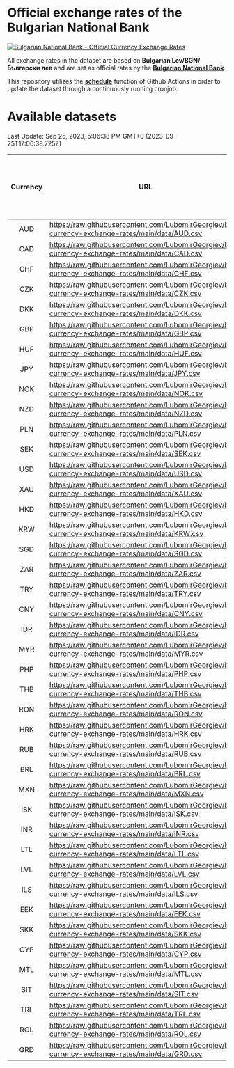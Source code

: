 # Official exchange rates of the Bulgarian National Bank

[![Bulgarian National Bank - Official Currency Exchange Rates](https://github.com/LubomirGeorgiev/bnb-currency-exchange-rates/actions/workflows/update-rates.yml/badge.svg?branch=main)](https://github.com/LubomirGeorgiev/bnb-currency-exchange-rates/actions/workflows/update-rates.yml)

All exchange rates in the dataset are based on **Bulgarian Lev/BGN/Български лев** and are set as official rates by the [**Bulgarian National Bank**](https://www.bnb.bg/Statistics/StExternalSector/StExchangeRates/StERForeignCurrencies/index.htm?toLang=_EN).

This repository utilizes the [**schedule**](https://docs.github.com/en/actions/reference/events-that-trigger-workflows) function of Github Actions in order to update the dataset through a continuously running cronjob.

# Available datasets

<!-- START LINKS (DO NOT EVER FU*ING DELETE THIS COMMENT FOR THE LOVE OF YOUR LIFE!!! IF YOU ARE CURIOS HOW IT WORKS, YOU CAN HAVE A LOOK AT ./src/updateReadme.ts) -->

Last Update: Sep 25, 2023, 5:06:38 PM GMT+0 (2023-09-25T17:06:38.725Z)

| Currency | URL                                                                                             | Number of records | Number of missing days that were filled in |
| :------: | ----------------------------------------------------------------------------------------------- | :---------------: | :----------------------------------------: |
|   AUD    | https://raw.githubusercontent.com/LubomirGeorgiev/bnb-currency-exchange-rates/main/data/AUD.csv |       8632        |                    2671                    |
|   CAD    | https://raw.githubusercontent.com/LubomirGeorgiev/bnb-currency-exchange-rates/main/data/CAD.csv |       8632        |                    2671                    |
|   CHF    | https://raw.githubusercontent.com/LubomirGeorgiev/bnb-currency-exchange-rates/main/data/CHF.csv |       8632        |                    2671                    |
|   CZK    | https://raw.githubusercontent.com/LubomirGeorgiev/bnb-currency-exchange-rates/main/data/CZK.csv |       8632        |                    2671                    |
|   DKK    | https://raw.githubusercontent.com/LubomirGeorgiev/bnb-currency-exchange-rates/main/data/DKK.csv |       8632        |                    2671                    |
|   GBP    | https://raw.githubusercontent.com/LubomirGeorgiev/bnb-currency-exchange-rates/main/data/GBP.csv |       8632        |                    2671                    |
|   HUF    | https://raw.githubusercontent.com/LubomirGeorgiev/bnb-currency-exchange-rates/main/data/HUF.csv |       8632        |                    2671                    |
|   JPY    | https://raw.githubusercontent.com/LubomirGeorgiev/bnb-currency-exchange-rates/main/data/JPY.csv |       8632        |                    2671                    |
|   NOK    | https://raw.githubusercontent.com/LubomirGeorgiev/bnb-currency-exchange-rates/main/data/NOK.csv |       8632        |                    2671                    |
|   NZD    | https://raw.githubusercontent.com/LubomirGeorgiev/bnb-currency-exchange-rates/main/data/NZD.csv |       8632        |                    2671                    |
|   PLN    | https://raw.githubusercontent.com/LubomirGeorgiev/bnb-currency-exchange-rates/main/data/PLN.csv |       8632        |                    2671                    |
|   SEK    | https://raw.githubusercontent.com/LubomirGeorgiev/bnb-currency-exchange-rates/main/data/SEK.csv |       8632        |                    2671                    |
|   USD    | https://raw.githubusercontent.com/LubomirGeorgiev/bnb-currency-exchange-rates/main/data/USD.csv |       8632        |                    2671                    |
|   XAU    | https://raw.githubusercontent.com/LubomirGeorgiev/bnb-currency-exchange-rates/main/data/XAU.csv |       8632        |                    2673                    |
|   HKD    | https://raw.githubusercontent.com/LubomirGeorgiev/bnb-currency-exchange-rates/main/data/HKD.csv |       8335        |                    2585                    |
|   KRW    | https://raw.githubusercontent.com/LubomirGeorgiev/bnb-currency-exchange-rates/main/data/KRW.csv |       8335        |                    2585                    |
|   SGD    | https://raw.githubusercontent.com/LubomirGeorgiev/bnb-currency-exchange-rates/main/data/SGD.csv |       8335        |                    2585                    |
|   ZAR    | https://raw.githubusercontent.com/LubomirGeorgiev/bnb-currency-exchange-rates/main/data/ZAR.csv |       8335        |                    2585                    |
|   TRY    | https://raw.githubusercontent.com/LubomirGeorgiev/bnb-currency-exchange-rates/main/data/TRY.csv |       6816        |                    2114                    |
|   CNY    | https://raw.githubusercontent.com/LubomirGeorgiev/bnb-currency-exchange-rates/main/data/CNY.csv |       6699        |                    2081                    |
|   IDR    | https://raw.githubusercontent.com/LubomirGeorgiev/bnb-currency-exchange-rates/main/data/IDR.csv |       6699        |                    2081                    |
|   MYR    | https://raw.githubusercontent.com/LubomirGeorgiev/bnb-currency-exchange-rates/main/data/MYR.csv |       6699        |                    2081                    |
|   PHP    | https://raw.githubusercontent.com/LubomirGeorgiev/bnb-currency-exchange-rates/main/data/PHP.csv |       6699        |                    2081                    |
|   THB    | https://raw.githubusercontent.com/LubomirGeorgiev/bnb-currency-exchange-rates/main/data/THB.csv |       6699        |                    2081                    |
|   RON    | https://raw.githubusercontent.com/LubomirGeorgiev/bnb-currency-exchange-rates/main/data/RON.csv |       6640        |                    2063                    |
|   HRK    | https://raw.githubusercontent.com/LubomirGeorgiev/bnb-currency-exchange-rates/main/data/HRK.csv |       6432        |                    1996                    |
|   RUB    | https://raw.githubusercontent.com/LubomirGeorgiev/bnb-currency-exchange-rates/main/data/RUB.csv |       6128        |                    1899                    |
|   BRL    | https://raw.githubusercontent.com/LubomirGeorgiev/bnb-currency-exchange-rates/main/data/BRL.csv |       5726        |                    1781                    |
|   MXN    | https://raw.githubusercontent.com/LubomirGeorgiev/bnb-currency-exchange-rates/main/data/MXN.csv |       5726        |                    1781                    |
|   ISK    | https://raw.githubusercontent.com/LubomirGeorgiev/bnb-currency-exchange-rates/main/data/ISK.csv |       5633        |                    1750                    |
|   INR    | https://raw.githubusercontent.com/LubomirGeorgiev/bnb-currency-exchange-rates/main/data/INR.csv |       5357        |                    1665                    |
|   LTL    | https://raw.githubusercontent.com/LubomirGeorgiev/bnb-currency-exchange-rates/main/data/LTL.csv |       5154        |                    1583                    |
|   LVL    | https://raw.githubusercontent.com/LubomirGeorgiev/bnb-currency-exchange-rates/main/data/LVL.csv |       4791        |                    1471                    |
|   ILS    | https://raw.githubusercontent.com/LubomirGeorgiev/bnb-currency-exchange-rates/main/data/ILS.csv |       4633        |                    1446                    |
|   EEK    | https://raw.githubusercontent.com/LubomirGeorgiev/bnb-currency-exchange-rates/main/data/EEK.csv |       3996        |                    1222                    |
|   SKK    | https://raw.githubusercontent.com/LubomirGeorgiev/bnb-currency-exchange-rates/main/data/SKK.csv |       2973        |                    915                     |
|   CYP    | https://raw.githubusercontent.com/LubomirGeorgiev/bnb-currency-exchange-rates/main/data/CYP.csv |       2902        |                    886                     |
|   MTL    | https://raw.githubusercontent.com/LubomirGeorgiev/bnb-currency-exchange-rates/main/data/MTL.csv |       2605        |                    800                     |
|   SIT    | https://raw.githubusercontent.com/LubomirGeorgiev/bnb-currency-exchange-rates/main/data/SIT.csv |       2539        |                    775                     |
|   TRL    | https://raw.githubusercontent.com/LubomirGeorgiev/bnb-currency-exchange-rates/main/data/TRL.csv |       1814        |                    555                     |
|   ROL    | https://raw.githubusercontent.com/LubomirGeorgiev/bnb-currency-exchange-rates/main/data/ROL.csv |       1695        |                    522                     |
|   GRD    | https://raw.githubusercontent.com/LubomirGeorgiev/bnb-currency-exchange-rates/main/data/GRD.csv |        356        |                    104                     |

<!-- END LINKS (DO NOT EVER FU*ING DELETE THIS COMMENT FOR THE LOVE OF YOUR LIFE!!! IF YOU ARE CURIOS HOW IT WORKS, YOU CAN HAVE A LOOK AT ./src/updateReadme.ts) -->
